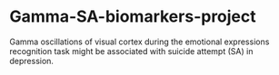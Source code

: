 # Gamma-SA-biomarkers-project
Gamma oscillations of visual cortex during the emotional expressions recognition task might be associated with suicide attempt (SA) in depression.



